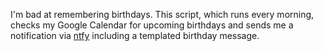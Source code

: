 I'm bad at remembering birthdays. This script, which runs every morning, checks my Google Calendar for upcoming birthdays and sends me a notification via [ntfy](https://ntfy.sh/) including a templated birthday message. 
